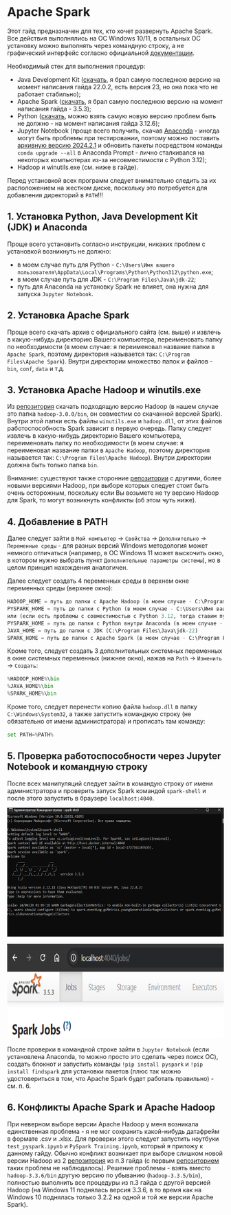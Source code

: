 # Apache Spark
Этот гайд предназначен для тех, кто хочет развернуть Apache Spark. Все действия выполнялись на ОС Windows 10/11, в остальных ОС установку можно выполнять через командную строку, а не графический интерфейс согласно официальной [документации](https://spark.apache.org/).

Необходимый стек для выполнения процедур: 
* Java Development Kit ([скачать](https://www.oracle.com/cis/java/technologies/downloads/), я брал самую последнюю версию на момент написания гайда 22.0.2, есть версия 23, но она пока что не работает стабильно);
* Apache Spark ([скачать](https://spark.apache.org/), я брал самую последнюю версию на момент написания гайда - 3.5.3);
* Python ([скачать](https://www.python.org/), можно взять самую новую версию проблем быть не должно - на момент написания гайда 3.12.6);
* Jupyter Notebook (проще всего получить, скачав [Anaconda](https://www.anaconda.com/) - иногда могут быть проблемы при тестировании, поэтому можно поставить [архивную версию 2024.2.1](https://repo.anaconda.com/archive/) и обновить пакеты посредством команды `conda upgrade --all` в Anaconda Prompt - лично сталкивался на некоторых компьютерах из-за несовместимости с Python 3.12);
* Hadoop и winutils.exe (см. ниже в гайде).

Перед установкой всех программ следует внимательно следить за их расположением на жестком диске, поскольку это потребуется для добавления директорий в `PATH`!!!

## 1. Установка Python, Java Development Kit (JDK) и Anaconda
Проще всего установить согласно инструкции, никаких проблем с установкой возникнуть не должно:
* в моем случае путь для Python - `C:\Users\Имя вашего пользователя\AppData\Local\Programs\Python\Python312\python.exe`;
* в моем случае путь для JDK - `C:\Program Files\Java\jdk-22`;
* путь для Anaconda на установку Spark не влияет, она нужна для запуска `Jupyter Notebook`.

## 2. Установка Apache Spark
Проще всего скачать архив с официального сайта (см. выше) и извлечь в какую-нибудь директорию Вашего компьютера, переименовать папку по необходимости (в моем случае: я переименовал название папки в `Apache Spark`, поэтому директория называется так: `C:\Program Files\Apache Spark`). Внутри директории множество папок и файлов - `bin`, `conf`, `data` и т.д.

## 3. Установка Apache Hadoop и winutils.exe
Из [репозитория](https://github.com/steveloughran/winutils/tree/master) скачать подходящую версию Hadoop (в нашем случае это папка `hadoop-3.0.0/bin`, он совместим со скачанной версией Spark). Внутри этой папки есть файлы `winutils.exe` и `hadoop.dll`, от этих файлов работоспособность Spark зависит в первую очередь. Папку следует извлечь в какую-нибудь директорию Вашего компьютера, переименовать папку по необходимости (в моем случае: я переименовал название папки в `Apache Hadoop`, поэтому директория называется так: `C:\Program Files\Apache Hadoop`). Внутри директории должна быть только папка `bin`.

Внимание: существуют также сторонние [репозитории](https://github.com/cdarlint/winutils) с другими, более новыми версиями Hadoop, при выборе которых следует стоит быть очень осторожным, поскольку если Вы возьмете не ту версию Hadoop для Spark, то могут возникнуть конфликты (об этом чуть ниже).

## 4. Добавление в PATH
Далее следует зайти в `Мой компьютер` -> `Свойства` -> `Дополнительно` -> `Переменные среды` - для разных версий Windows методология может немного отличаться (например, в ОС Windows 11 может выскочить окно, в котором нужно выбрать пункт `Дополнительные параметры системы`), но в целом принцип нахождения аналогичен. 

Далее следует создать 4 переменных среды в верхнем окне переменных среды (верхнее окно):
```python
HADOOP_HOME = путь до папки c Apache Hadoop (в моем случае - C:\Program Files\Apache Hadoop)
PYSPARK_HOME = путь до папки с Python (в моем случае - C:\Users\Имя вашего пользователя\AppData\Local\Programs\Python\Python312\python.exe)
или (если есть проблемы с совместимостью с Python 3.12, тогда ставим путь до Python 3.11 внутри Anaconda)
PYSPARK_HOME = путь до папки с Python внутри Anaconda (в моем случае - C:\Users\Имя вашего пользователя\ProgramData\anaconda3\python.exe)
JAVA_HOME = путь до папки с JDK (C:\Program Files\Java\jdk-22)
SPARK_HOME = путь до папки с Apache Spark (в моем случае - C:\Program Files\Apache Spark)
```

Кроме того, следует создать 3 дополнительных системных переменных в окне системных переменных (нижнее окно), нажав на `Path` -> `Изменить` -> `Создать`:
```python
%HADOOP_HOME%\bin
%JAVA_HOME%\bin
%SPARK_HOME%\bin
```

Кроме того, следует перенести копию файла `hadoop.dll` в папку `C:\Windows\System32`, а также запустить командную строку (не обязательно от имени администратора) и прописать там команду:
```python
set PATH=%PATH%
```

## 5. Проверка работоспособности через Jupyter Notebook и командную строку
После всех манипуляций следует зайти в командую строку от имени администратора и проверить запуск Spark командой `spark-shell` и после этого запустить в браузере `localhost:4040`.
<p align="center">
  <img width="600" height="300" src="https://github.com/SvgPrizrak/Apache_Spark_Guide/blob/main/pictures/spark-shell.png">
</p>
<p align="center">
  <img width="600" height="220" src="https://github.com/SvgPrizrak/Apache_Spark_Guide/blob/main/pictures/localhost.png">
</p>

После проверки в командной строке зайти в `Jupyter Notebook` (если установлена Anaconda, то можно просто это сделать через поиск ОС), создать блокнот и запустить команды `!pip install pyspark` и `!pip install findspark` для установки пакетов (плюс так можно удостовериться в том, что Apache Spark будет работать правильно) - см. п. 6.

## 6. Конфликты Apache Spark и Apache Hadoop
При неверном выборе версии Apache Hadoop у меня возникала единственная проблема - я не мог сохранить какой-нибудь датафрейм в формате .csv и .xlsx. Для проверки этого следует запустить ноутбуки `test_pyspark.ipynb` и `PySpark Training.ipynb`, который я приложу к данному гайду. Обычно конфликт возникает при выборе слишком новой версии Hadoop из 2 [репозитория](https://github.com/cdarlint/winutils) из п.3 гайда (с первым [репозиторием](https://github.com/steveloughran/winutils/tree/master) таких проблем не наблюдалось). Решение проблемы - взять вместо `hadoop-3.3.6/bin` другую версию по убыванию (`hadoop-3.3.5/bin`), полностью выполнить все процедуры из п.3 гайда с другой версией Hadoop (на Windows 11 поднялась версия 3.3.6, в то время как на Windows 10 поднялась только 3.2.2 на одной и той же версии Apache Spark).
